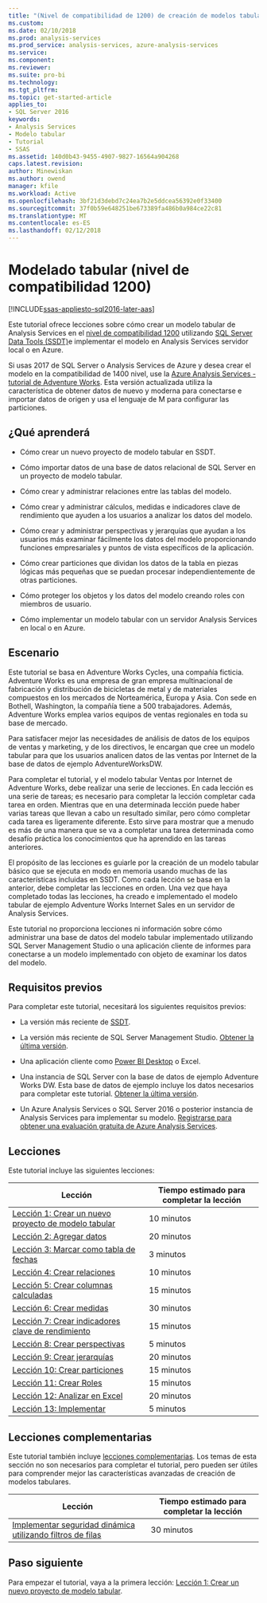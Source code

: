 ```yaml
---
title: "(Nivel de compatibilidad de 1200) de creación de modelos tabulares | Documentos de Microsoft"
ms.custom: 
ms.date: 02/10/2018
ms.prod: analysis-services
ms.prod_service: analysis-services, azure-analysis-services
ms.service: 
ms.component: 
ms.reviewer: 
ms.suite: pro-bi
ms.technology: 
ms.tgt_pltfrm: 
ms.topic: get-started-article
applies_to:
- SQL Server 2016
keywords:
- Analysis Services
- Modelo tabular
- Tutorial
- SSAS
ms.assetid: 140d0b43-9455-4907-9827-16564a904268
caps.latest.revision: 
author: Minewiskan
ms.author: owend
manager: kfile
ms.workload: Active
ms.openlocfilehash: 3bf21d3debd7c24ea7b2e5ddcea56392e0f33400
ms.sourcegitcommit: 37f0b59e648251be673389fa486b0a984ce22c81
ms.translationtype: MT
ms.contentlocale: es-ES
ms.lasthandoff: 02/12/2018
---
```

# <a name="tabular-modeling-1200-compatibility-level"></a>Modelado tabular (nivel de compatibilidad 1200)
[!INCLUDE[ssas-appliesto-sql2016-later-aas](../includes/ssas-appliesto-sql2016-later-aas.md)]

Este tutorial ofrece lecciones sobre cómo crear un modelo tabular de Analysis Services en el [nivel de compatibilidad 1200](../analysis-services/tabular-models/compatibility-level-for-tabular-models-in-analysis-services.md) utilizando [SQL Server Data Tools (SSDT)](https://docs.microsoft.com/sql/ssdt/download-sql-server-data-tools-ssdt)e implementar el modelo en Analysis Services servidor local o en Azure.  
 
Si usas 2017 de SQL Server o Analysis Services de Azure y desea crear el modelo en la compatibilidad de 1400 nivel, use la [Azure Analysis Services - tutorial de Adventure Works](https://review.docs.microsoft.com/azure/analysis-services/tutorials/aas-adventure-works-tutorial?branch=master). Esta versión actualizada utiliza la característica de obtener datos de nuevo y moderna para conectarse e importar datos de origen y usa el lenguaje de M para configurar las particiones.
 
  
## <a name="what-you-learn"></a>¿Qué aprenderá   
  
-   Cómo crear un nuevo proyecto de modelo tabular en SSDT.
  
-   Cómo importar datos de una base de datos relacional de SQL Server en un proyecto de modelo tabular.  
  
-   Cómo crear y administrar relaciones entre las tablas del modelo.  
  
-   Cómo crear y administrar cálculos, medidas e indicadores clave de rendimiento que ayuden a los usuarios a analizar los datos del modelo.  
  
-   Cómo crear y administrar perspectivas y jerarquías que ayudan a los usuarios más examinar fácilmente los datos del modelo proporcionando funciones empresariales y puntos de vista específicos de la aplicación.  
  
-   Cómo crear particiones que dividan los datos de la tabla en piezas lógicas más pequeñas que se puedan procesar independientemente de otras particiones.  
  
-   Cómo proteger los objetos y los datos del modelo creando roles con miembros de usuario.  
  
-   Cómo implementar un modelo tabular con un servidor Analysis Services en local o en Azure.  
  
## <a name="scenario"></a>Escenario  
Este tutorial se basa en Adventure Works Cycles, una compañía ficticia. Adventure Works es una empresa de gran empresa multinacional de fabricación y distribución de bicicletas de metal y de materiales compuestos en los mercados de Norteamérica, Europa y Asia. Con sede en Bothell, Washington, la compañía tiene a 500 trabajadores. Además, Adventure Works emplea varios equipos de ventas regionales en toda su base de mercado.  
  
Para satisfacer mejor las necesidades de análisis de datos de los equipos de ventas y marketing, y de los directivos, le encargan que cree un modelo tabular para que los usuarios analicen datos de las ventas por Internet de la base de datos de ejemplo AdventureWorksDW.  
  
Para completar el tutorial, y el modelo tabular Ventas por Internet de Adventure Works, debe realizar una serie de lecciones. En cada lección es una serie de tareas; es necesario para completar la lección completar cada tarea en orden. Mientras que en una determinada lección puede haber varias tareas que llevan a cabo un resultado similar, pero cómo completar cada tarea es ligeramente diferente. Esto sirve para mostrar que a menudo es más de una manera que se va a completar una tarea determinada como desafío práctica los conocimientos que ha aprendido en las tareas anteriores.  
  
El propósito de las lecciones es guiarle por la creación de un modelo tabular básico que se ejecuta en modo en memoria usando muchas de las características incluidas en SSDT. Como cada lección se basa en la anterior, debe completar las lecciones en orden. Una vez que haya completado todas las lecciones, ha creado e implementado el modelo tabular de ejemplo Adventure Works Internet Sales en un servidor de Analysis Services.  
  
Este tutorial no proporciona lecciones ni información sobre cómo administrar una base de datos del modelo tabular implementado utilizando SQL Server Management Studio o una aplicación cliente de informes para conectarse a un modelo implementado con objeto de examinar los datos del modelo.  
  
## <a name="prerequisites"></a>Requisitos previos  
Para completar este tutorial, necesitará los siguientes requisitos previos:  
  
-   La versión más reciente de [SSDT](../ssdt/download-sql-server-data-tools-ssdt.md).

-   La versión más reciente de SQL Server Management Studio. [Obtener la última versión](https://docs.microsoft.com/sql/ssms/download-sql-server-management-studio-ssms). 
  
-   Una aplicación cliente como [Power BI Desktop](https://powerbi.microsoft.com/desktop/) o Excel.    
  
-   Una instancia de SQL Server con la base de datos de ejemplo Adventure Works DW. Esta base de datos de ejemplo incluye los datos necesarios para completar este tutorial. [Obtener la última versión](https://github.com/Microsoft/sql-server-samples/releases/tag/adventureworks).  
  

-   Un Azure Analysis Services o SQL Server 2016 o posterior instancia de Analysis Services para implementar su modelo. [Registrarse para obtener una evaluación gratuita de Azure Analysis Services](https://azure.microsoft.com/services/analysis-services/).
  
## <a name="lessons"></a>Lecciones  
Este tutorial incluye las siguientes lecciones:  
  
|Lección|Tiempo estimado para completar la lección|  
|----------|------------------------------|  
|[Lección 1: Crear un nuevo proyecto de modelo tabular](../analysis-services/lesson-1-create-a-new-tabular-model-project.md)|10 minutos|  
|[Lección 2: Agregar datos](../analysis-services/lesson-2-add-data.md)|20 minutos|  
|[Lección 3: Marcar como tabla de fechas](../analysis-services/lesson-3-mark-as-date-table.md)|3 minutos|  
|[Lección 4: Crear relaciones](../analysis-services/lesson-4-create-relationships.md)|10 minutos|  
|[Lección 5: Crear columnas calculadas](../analysis-services/lesson-5-create-calculated-columns.md)|15 minutos|
|[Lección 6: Crear medidas](../analysis-services/lesson-6-create-measures.md)|30 minutos|  
|[Lección 7: Crear indicadores clave de rendimiento](../analysis-services/lesson-7-create-key-performance-indicators.md)|15 minutos|  
|[Lección 8: Crear perspectivas](../analysis-services/lesson-8-create-perspectives.md)|5 minutos|  
|[Lección 9: Crear jerarquías](../analysis-services/lesson-9-create-hierarchies.md)|20 minutos|  
|[Lección 10: Crear particiones](../analysis-services/lesson-10-create-partitions.md)|15 minutos|  
|[Lección 11: Crear Roles](../analysis-services/lesson-11-create-roles.md)|15 minutos|  
|[Lección 12: Analizar en Excel](../analysis-services/lesson-12-analyze-in-excel.md)|20 minutos| 
|[Lección 13: Implementar](../analysis-services/lesson-13-deploy.md)|5 minutos|  
  
## <a name="supplemental-lessons"></a>Lecciones complementarias  
Este tutorial también incluye [lecciones complementarias](http://msdn.microsoft.com/library/2018456f-b4a6-496c-89fb-043c62d8b82e). Los temas de esta sección no son necesarios para completar el tutorial, pero pueden ser útiles para comprender mejor las características avanzadas de creación de modelos tabulares.  
  
|Lección|Tiempo estimado para completar la lección|  
|----------|------------------------------|  
|[Implementar seguridad dinámica utilizando filtros de filas](../analysis-services/supplemental-lesson-implement-dynamic-security-by-using-row-filters.md)|30 minutos|  

  
## <a name="next-step"></a>Paso siguiente  
Para empezar el tutorial, vaya a la primera lección: [Lección 1: Crear un nuevo proyecto de modelo tabular](../analysis-services/lesson-1-create-a-new-tabular-model-project.md).  
  
  
  


